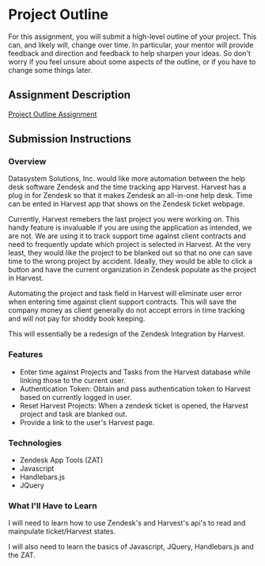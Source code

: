 # Project Outline
For this assignment, you will submit a high-level outline of your project. This can, and likely will, change over time. In particular, your mentor will provide feedback and direction and feedback to help sharpen your ideas. So don't worry if you feel unsure about some aspects of the outline, or if you have to change some things later.

## Assignment Description
[Project Outline Assignment](https://education.launchcode.org/liftoff/assignments/project-outline/)

## Submission Instructions

### Overview
Datasystem Solutions, Inc. would like more automation between the help desk software Zendesk and the time tracking app Harvest. Harvest has a plug in for Zendesk so that it makes Zendesk an all-in-one help desk. Time can be ented in Harvest app that shows on the Zendesk ticket webpage.

Currently, Harvest remebers the last project you were working on. This handy feature is invaluable if you are using the application as intended, we are not. We are using it to track support time against client contracts and need to frequently update which project is selected in Harvest. At the very least, they would like the project to be blanked out so that no one can save time to the wrong project by accident. Ideally, they would be able to click a button and have the current organization in Zendesk populate as the project in Harvest.

Automating the project and task field in Harvest will eliminate user error when entering time against client support contracts. This will save the company money as client generally do not accept errors in time tracking and will not pay for shoddy book keeping.

This will essentially be a redesign of the Zendesk Integration by Harvest.

### Features
- Enter time against Projects and Tasks from the Harvest database while linking those to the current user.
- Authentication Token: Obtain and pass authentication token to Harvest based on currently logged in user.
- Reset Harvest Projects: When a zendesk ticket is opened, the Harvest project and task are blanked out.
- Provide a link to the user's Harvest page.


### Technologies
- Zendesk App Tools (ZAT)
- Javascript
- Handlebars.js
- JQuery

### What I'll Have to Learn
I will need to learn how to use Zendesk's and Harvest's api's to read and mainpulate ticket/Harvest states.

I will also need to learn the basics of Javascript, JQuery, Handlebars.js and the ZAT.

